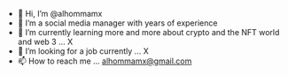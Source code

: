 - 👋 Hi, I’m @alhommamx
- 👀 I’m a social media manager with years of experience 
- 🌱 I’m currently learning more and more about crypto and the NFT world and web 3 ... X
- 💞️ I’m looking for a job currently  ... X
- 📫 How to reach me ... alhommamx@gmail.com

<!---
alhommamx/alhommamx is a ✨ special ✨ repository because its `README.md` (this file) appears on your GitHub profile.
You can click the Preview link to take a look at your changes.
--->

